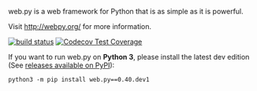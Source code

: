 web.py is a web framework for Python that is as simple as it is powerful.

Visit http://webpy.org/ for more information.

[![build status](https://secure.travis-ci.org/webpy/webpy.png?branch=master)](https://travis-ci.org/webpy/webpy)
[![Codecov Test Coverage](https://codecov.io/gh/webpy/webpy/branch/master/graphs/badge.svg?style=flat)](https://codecov.io/gh/webpy/webpy)

If you want to run web.py on __Python 3__, please install the latest dev
edition (See [releases available on PyPI](https://pypi.org/project/web.py/#history)):

```
python3 -m pip install web.py==0.40.dev1
```
